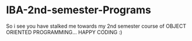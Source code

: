 # IBA-2nd-semester-Programs
So i see you have stalked me towards my 2nd semester course of
OBJECT ORIENTED PROGRAMMING... HAPPY CODING :)
